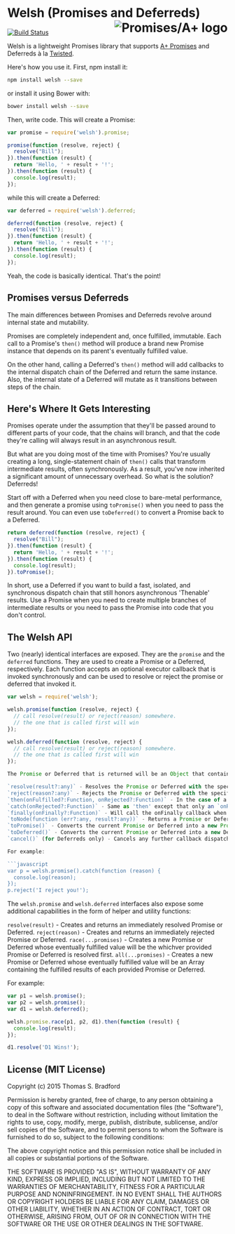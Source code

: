 # Welsh (Promises and Deferreds)<a href="http://promises-aplus.github.com/promises-spec"><img src="http://promises-aplus.github.com/promises-spec/assets/logo-small.png" align="right" alt="Promises/A+ logo" /></a>
[![Build Status](https://travis-ci.org/kode4food/welsh.png)](https://travis-ci.org/kode4food/welsh)

Welsh is a lightweight Promises library that supports [A+ Promises](https://promisesaplus.com/) and Deferreds à la [Twisted](https://twistedmatrix.com/documents/current/core/howto/defer.html).

Here's how you use it.  First, npm install it:

```bash
npm install welsh --save
```

or install it using Bower with:

```bash
bower install welsh --save
```

Then, write code.  This will create a Promise:

```javascript
var promise = require('welsh').promise;

promise(function (resolve, reject) {
  resolve("Bill");
}).then(function (result) {
  return 'Hello, ' + result + '!';
}).then(function (result) {
  console.log(result);
});
```

while this will create a Deferred:

```javascript
var deferred = require('welsh').deferred;

deferred(function (resolve, reject) {
  resolve("Bill");
}).then(function (result) {
  return 'Hello, ' + result + '!';
}).then(function (result) {
  console.log(result);
});
```

Yeah, the code is basically identical.  That's the point!

## Promises versus Deferreds
The main differences between Promises and Deferreds revolve around internal state and mutability.

Promises are completely independent and, once fulfilled, immutable.  Each call to a Promise's `then()` method will produce a brand new Promise instance that depends on its parent's eventually fulfilled value.

On the other hand, calling a Deferred's `then()` method will add callbacks to the internal dispatch chain of the Deferred and return the same instance.  Also, the internal state of a Deferred will mutate as it transitions between steps of the chain.

## Here's Where It Gets Interesting
Promises operate under the assumption that they'll be passed around to different parts of your code, that the chains will branch, and that the code they're calling will always result in an asynchronous result.

But what are you doing most of the time with Promises?  You're usually creating a long, single-statement chain of `then()` calls that transform intermediate results, often synchronously.  As a result, you've now inherited a significant amount of unnecessary overhead.  So what is the solution?  Deferreds!

Start off with a Deferred when you need close to bare-metal performance, and then generate a promise using `toPromise()` when you need to pass the result around. You can even use `toDeferred()` to convert a Promise back to a Deferred.

```javascript
return deferred(function (resolve, reject) {
  resolve("Bill");
}).then(function (result) {
  return 'Hello, ' + result + '!';
}).then(function (result) {
  console.log(result);
}).toPromise();
```

In short, use a Deferred if you want to build a fast, isolated, and synchronous dispatch chain that still honors asynchronous 'Thenable' results.  Use a Promise when you need to create multiple branches of intermediate results or you need to pass the Promise into code that you don't control.

## The Welsh API
Two (nearly) identical interfaces are exposed.  They are the `promise` and the `deferred` functions.  They are used to create a Promise or a Deferred, respectively.  Each function accepts an optional executor callback that is invoked synchronously and can be used to resolve or reject the promise or deferred that invoked it.

```javascript
var welsh = require('welsh');

welsh.promise(function (resolve, reject) {
  // call resolve(result) or reject(reason) somewhere.
  // the one that is called first will win
});

welsh.deferred(function (resolve, reject) {
  // call resolve(result) or reject(reason) somewhere.
  // the one that is called first will win
});

The Promise or Deferred that is returned will be an Object that contains several Function properties.  Most of these should be familiar.  They are:

`resolve(result?:any)` - Resolves the Promise or Deferred with the specified result.  This Function is only present if no executor was defined in the creation of the Promise/Deferred.
`reject(reason?:any)` - Rejects the Promise or Deferred with the specified reason.  This Function is only present if no executor was defined in the creation of the Promise/Deferred.
`then(onFulfilled?:Function, onRejected?:Function)` - In the case of a Promise, creates a Promise whose value depends on its parent. In the case of a Deferred, adds an onFulfilled and/or onRejected handler to the dispatch chain.
`catch(onRejected?:Function)` - Same as 'then' except that only an `onRejected` callback is provided.
`finally(onFinally?:Function)` - Will call the onFinally callback when the parent Promise or Deferred is either fulfilled or rejected.  Will not interrupt or modify further processing.
`toNode(function (err?:any, result?:any))` - Returns a Promise or Deferred that performs a Node-style Callback.  Will not interrupt or modify further processing.
`toPromise()` - Converts the current Promise or Deferred into a new Promise (mostly useful for Deferreds).
`toDeferred()` - Converts the current Promise or Deferred into a new Deferred.
`cancel()` (for Deferreds only) - Cancels any further callback dispatching on the Deferred.

For example:

```javascript
var p = welsh.promise().catch(function (reason) {
  console.log(reason);
});
p.reject('I reject you!');
```

The `welsh.promise` and `welsh.deferred` interfaces also expose some additional capabilities in the form of helper and utility functions:

`resolve(result)` - Creates and returns an immediately resolved Promise or Deferred.
`reject(reason)` - Creates and returns an immediately rejected Promise or Deferred.
`race(...promises)` - Creates a new Promise or Deferred whose eventually fulfilled value will be the whichver provided Promise or Deferred is resolved first.
`all(...promises)` - Creates a new Promise or Deferred whose eventually fulfilled value will be an Array containing the fulfilled results of each provided Promise or Deferred.

For example:

```javascript
var p1 = welsh.promise();
var p2 = welsh.promise();
var d1 = welsh.deferred();

welsh.promise.race(p1, p2, d1).then(function (result) {
  console.log(result);
});

d1.resolve('D1 Wins!');
```

## License (MIT License)
Copyright (c) 2015 Thomas S. Bradford

Permission is hereby granted, free of charge, to any person
obtaining a copy of this software and associated documentation
files (the "Software"), to deal in the Software without
restriction, including without limitation the rights to use,
copy, modify, merge, publish, distribute, sublicense, and/or
sell copies of the Software, and to permit persons to whom the
Software is furnished to do so, subject to the following
conditions:

The above copyright notice and this permission notice shall be
included in all copies or substantial portions of the Software.

THE SOFTWARE IS PROVIDED "AS IS", WITHOUT WARRANTY OF ANY KIND,
EXPRESS OR IMPLIED, INCLUDING BUT NOT LIMITED TO THE WARRANTIES
OF MERCHANTABILITY, FITNESS FOR A PARTICULAR PURPOSE AND
NONINFRINGEMENT. IN NO EVENT SHALL THE AUTHORS OR COPYRIGHT
HOLDERS BE LIABLE FOR ANY CLAIM, DAMAGES OR OTHER LIABILITY,
WHETHER IN AN ACTION OF CONTRACT, TORT OR OTHERWISE, ARISING
FROM, OUT OF OR IN CONNECTION WITH THE SOFTWARE OR THE USE OR
OTHER DEALINGS IN THE SOFTWARE.
